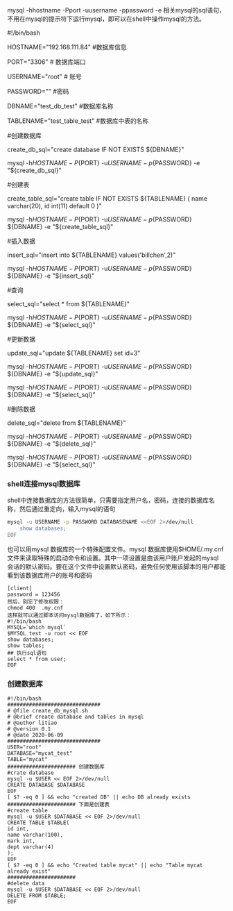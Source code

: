 mysql -hhostname -Pport -uusername -ppassword -e 相关mysql的sql语句，不用在mysql的提示符下运行mysql，即可以在shell中操作mysql的方法。

\#!/bin/bash

HOSTNAME="192.168.111.84"  #数据库信息

PORT="3306"    	# 数据库端口

USERNAME="root"	 # 账号

PASSWORD="" 	#密码

 

DBNAME="test_db_test"  #数据库名称

TABLENAME="test_table_test" #数据库中表的名称

 

\#创建数据库

create_db_sql="create database IF NOT EXISTS ${DBNAME}"

mysql -h${HOSTNAME} -P${PORT} -u${USERNAME} -p${PASSWORD} -e "${create_db_sql}"

 

\#创建表

create_table_sql="create table IF NOT EXISTS ${TABLENAME} ( name varchar(20), id int(11) default 0 )"

mysql -h${HOSTNAME} -P${PORT} -u${USERNAME} -p${PASSWORD} ${DBNAME} -e "${create_table_sql}"

 

\#插入数据

insert_sql="insert into ${TABLENAME} values('billchen',2)"

mysql -h${HOSTNAME} -P${PORT} -u${USERNAME} -p${PASSWORD} ${DBNAME} -e "${insert_sql}"

 

\#查询

select_sql="select * from ${TABLENAME}"

mysql -h${HOSTNAME} -P${PORT} -u${USERNAME} -p${PASSWORD} ${DBNAME} -e "${select_sql}"

 

\#更新数据

update_sql="update ${TABLENAME} set id=3"

mysql -h${HOSTNAME} -P${PORT} -u${USERNAME} -p${PASSWORD} ${DBNAME} -e "${update_sql}"

mysql -h${HOSTNAME} -P${PORT} -u${USERNAME} -p${PASSWORD} ${DBNAME} -e "${select_sql}"

 

\#删除数据

delete_sql="delete from ${TABLENAME}"

mysql -h${HOSTNAME} -P${PORT} -u${USERNAME} -p${PASSWORD} ${DBNAME} -e "${delete_sql}"

mysql -h${HOSTNAME} -P${PORT} -u${USERNAME} -p${PASSWORD} ${DBNAME} -e "${select_sql}"





### shell连接mysql数据库

shell中连接数据库的方法很简单，只需要指定用户名，密码，连接的数据库名称，然后通过重定向，输入mysql的语句

```bash
mysql -u USERNAME -p PASSWORD DATABASENAME <<EOF 2>/dev/null
    show databases;
EOF
```

也可以用mysql 数据库的一个特殊配置文件。mysql 数据库使用$HOME/.my.cnf 文件来读取特殊的启动命令和设置。其中一项设置是由该用户账户发起的mysql 会话的默认密码。要在这个文件中设置默认密码，避免任何使用该脚本的用户都能看到该数据库用户的账号和密码

```shell
[client]
password = 123456
然后，别忘了修改权限：
chmod 400  .my.cnf
这样就可以通过脚本访问mysql数据库了，如下所示：
#!/bin/bash
MYSQL=`which mysql`
$MYSQL test -u root << EOF
show databases;
show tables;
## 执行sql语句
select * from user;
EOF
```

### 创建数据库

```shell
#!/bin/bash
##############################
# @file create_db_mysql.sh
# @brief create database and tables in mysql
# @author litiao  
# @version 0.1
# @date 2020-06-09
##############################
USER="root"
DATABASE="mycat_test"
TABLE="mycat"
###################### 创建数据库
#crate database
mysql -u $USER << EOF 2>/dev/null
CREATE DATABASE $DATABASE
EOF
[ $? -eq 0 ] && echo "created DB" || echo DB already exists
###################### 下面是创建表
#create table
mysql -u $USER $DATABASE << EOF 2>/dev/null
CREATE TABLE $TABLE(
id int,
name varchar(100),
mark int,
dept varchar(4)
);
EOF
[ $? -eq 0 ] && echo "Created table mycat" || echo "Table mycat already exist" 
######################
#delete data
mysql -u $USER $DATABASE << EOF 2>/dev/null
DELETE FROM $TABLE;
EOF
```

